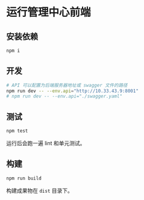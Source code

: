 # 运行管理中心前端

## 安装依赖

```bash
npm i
```

## 开发

```bash
# API 可以配置为后端服务器地址或 swagger 文件的路径
npm run dev -- --env.api="http://10.33.43.9:8001"
# npm run dev -- --env.api="./swagger.yaml"
```

## 测试

```bash
npm test
```

运行后会跑一遍 lint 和单元测试。

## 构建

```bash
npm run build
```

构建成果物在 `dist` 目录下。
